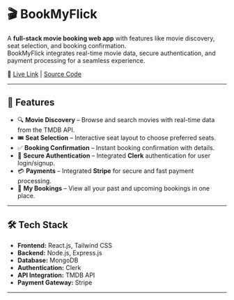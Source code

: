 # 🎬 BookMyFlick

A **full-stack movie booking web app** with features like movie discovery, seat selection, and booking confirmation.  
BookMyFlick integrates real-time movie data, secure authentication, and payment processing for a seamless experience.

🔗 [Live Link](https://bookmyflick-client.vercel.app/) | [Source Code](https://github.com/ananylohia/BookMyFlick)

---

## 🚀 Features

- 🔍 **Movie Discovery** – Browse and search movies with real-time data from the TMDB API.  
- 🎟️ **Seat Selection** – Interactive seat layout to choose preferred seats.  
- ✅ **Booking Confirmation** – Instant booking confirmation with details.  
- 🔐 **Secure Authentication** – Integrated **Clerk** authentication for user login/signup.  
- 💳 **Payments** – Integrated **Stripe** for secure and fast payment processing.  
- 📖 **My Bookings** – View all your past and upcoming bookings in one place.  

---

## 🛠️ Tech Stack

- **Frontend:** React.js, Tailwind CSS  
- **Backend:** Node.js, Express.js  
- **Database:** MongoDB  
- **Authentication:** Clerk  
- **API Integration:** TMDB API  
- **Payment Gateway:** Stripe  

---


